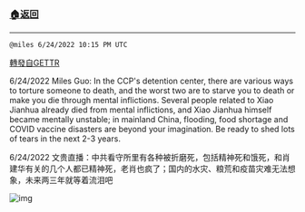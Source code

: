 ###  [:house:返回](README.md)
---


`@miles 6/24/2022 10:15 PM UTC`

[轉發自GETTR](https://gettr.com/post/p1fn6bz6757)

6/24/2022 Miles Guo:  In the CCP's detention center, there are various ways to torture someone to death, and the worst two are to starve you to death or make you die through mental inflictions. Several people related to Xiao Jianhua already died from mental inflictions, and Xiao Jianhua himself became mentally unstable; in mainland China, flooding, food shortage and COVID vaccine disasters are beyond your imagination. Be ready to shed lots of tears in the next 2-3 years.

6/24/2022 文贵直播：中共看守所里有各种被折磨死，包括精神死和饿死，和肖建华有关的几个人都已精神死，老肖也疯了；国内的水灾、粮荒和疫苗灾难无法想象，未来两三年就等着流泪吧


![img](https://media.gettr.com/group25/getter/2022/06/24/22/d2cbd884-d1b8-8b5b-580f-773c1b55e031/out.jpg)
